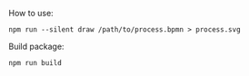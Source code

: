 How to use:

```
npm run --silent draw /path/to/process.bpmn > process.svg
```

Build package:

```
npm run build
```
